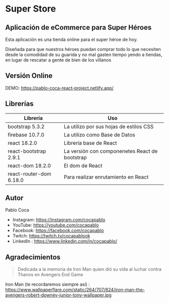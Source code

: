 # Super Store
## Aplicación de eCommerce para Super Héroes

Esta aplicación es una tienda online para el super héroe de hoy.

Diseñada para que nuestros héroes puedan comprar todo lo que necesiten desde la comodidad de su guarida y no mal gasten tiempo yendo a tiendas, en lugar de rescatar a gente de bien de los villanos

## Versión Online
DEMO: https://pablo-coca-react-project.netlify.app/


## Librerías

| Librería | Uso |
| ------ | ------ |
| bootstrap 5.3.2 | La utilizo por sus hojas de estilos CSS |
| firebase 10.7.0 | La utilizo como Base de Datos |
| react 18.2.0 | Librería base de React |
| react-bootstrap 2.9.1 | La versión con componenetes React de bootstrap |
| react-dom 18.2.0 | El dom de React |
| react-router-dom 6.18.0 | Para realizar enrutamiento en React|

## Autor
Pablo Coca
- Instagram: https://instagram.com/cocapablo
- YouTube: https://youtube.com/cocapablo
- Facebook: https://facebook.com/cocapablo
- Twitch: https://twitch.tv/cocapablook
- LinkedIn : https://www.linkedin.com/in/cocapablo/

## Agradecimientos

> Dedicada a la memoria de Iron Man
> quien dió su vida al luchar 
> contra Thanos en Avengers End Game

Iron Man (te recordaremos siempre así) : https://www.wallpaperflare.com/static/264/707/824/iron-man-the-avengers-robert-downey-junior-tony-wallpaper.jpg